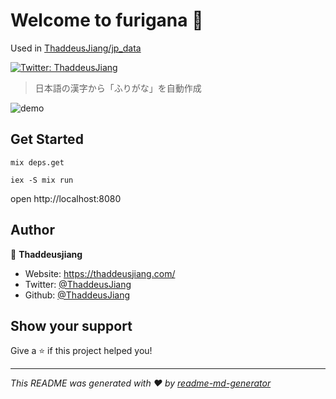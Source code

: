 # Welcome to furigana 👋

Used in [ThaddeusJiang/jp_data](https://github.com/ThaddeusJiang/jp_data)

[![Twitter: ThaddeusJiang](https://img.shields.io/twitter/follow/ThaddeusJiang.svg?style=social)](https://twitter.com/ThaddeusJiang)

> 日本語の漢字から「ふりがな」を自動作成

![demo](docs/demo.gif)

## Get Started

```
mix deps.get

iex -S mix run
```

open http://localhost:8080

## Author

👤 **Thaddeusjiang**

- Website: https://thaddeusjiang.com/
- Twitter: [@ThaddeusJiang](https://twitter.com/ThaddeusJiang)
- Github: [@ThaddeusJiang](https://github.com/ThaddeusJiang)

## Show your support

Give a ⭐️ if this project helped you!

---

_This README was generated with ❤️ by [readme-md-generator](https://github.com/kefranabg/readme-md-generator)_
